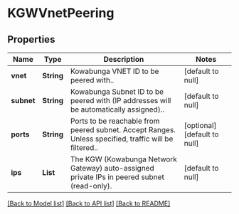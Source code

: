 # KGWVnetPeering
## Properties

| Name | Type | Description | Notes |
|------------ | ------------- | ------------- | -------------|
| **vnet** | **String** | Kowabunga VNET ID to be peered with.. | [default to null] |
| **subnet** | **String** | Kowabunga Subnet ID to be peered with (IP addresses will be automatically assigned).. | [default to null] |
| **ports** | **String** | Ports to be reachable from peered subnet. Accept Ranges. Unless specified, traffic will be filtered.. | [optional] [default to null] |
| **ips** | **List** | The KGW (Kowabunga Network Gateway) auto-assigned private IPs in peered subnet (read-only). | [default to null] |

[[Back to Model list]](../README.md#documentation-for-models) [[Back to API list]](../README.md#documentation-for-api-endpoints) [[Back to README]](../README.md)

